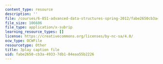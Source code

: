 ```yaml
---
content_type: resource
description: ''
file: /courses/6-851-advanced-data-structures-spring-2012/fabe2650cb3a49337db184eaa55b2226_3e1ZF1L1VhY.srt
file_size: 106606
file_type: application/x-subrip
learning_resource_types: []
license: https://creativecommons.org/licenses/by-nc-sa/4.0/
ocw_type: OCWFile
resourcetype: Other
title: 3play caption file
uid: fabe2650-cb3a-4933-7db1-84eaa55b2226
---
```

